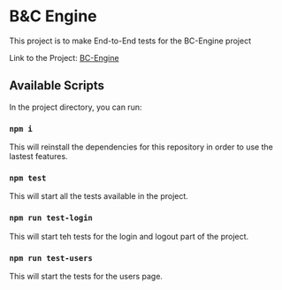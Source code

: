 # B&C Engine

This project is to make End-to-End tests for the BC-Engine project

Link to the Project:
[BC-Engine](https://github.com/Funnyadd/BC-Engine)

## Available Scripts

In the project directory, you can run:

### `npm i`

This will reinstall the dependencies for this repository in order to use the lastest features.

### `npm test`

This will start all the tests available in the project.

### `npm run test-login`

This will start teh tests for the login and logout part of the project.

### `npm run test-users`

This will start the tests for the users page.
